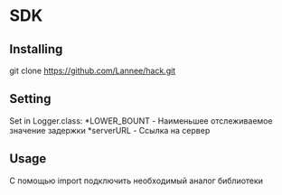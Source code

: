 # SDK
## Installing
git clone https://github.com/Lannee/hack.git
## Setting
Set in Logger.class:
*LOWER_BOUNT - Наименьшее отслеживаемое значение задержки
*serverURL - Ссылка на сервер
## Usage
C помощью import подключить необходимый аналог библиотеки
